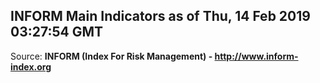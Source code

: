 ## INFORM Main Indicators as of Thu, 14 Feb 2019 03:27:54 GMT

Source: **INFORM (Index For Risk Management) - http://www.inform-index.org**